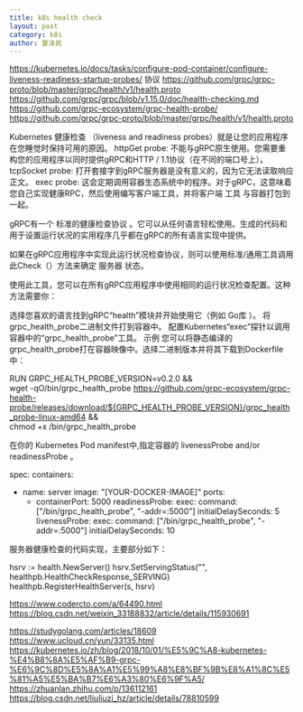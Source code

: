```yaml
---
title: k8s health check
layout: post
category: k8s
author: 夏泽民
---
```

https://kubernetes.io/docs/tasks/configure-pod-container/configure-liveness-readiness-startup-probes/
协议
https://github.com/grpc/grpc-proto/blob/master/grpc/health/v1/health.proto
https://github.com/grpc/grpc/blob/v1.15.0/doc/health-checking.md
https://github.com/grpc-ecosystem/grpc-health-probe/
https://github.com/grpc/grpc-proto/blob/master/grpc/health/v1/health.proto

Kubernetes 健康检查 （liveness and readiness probes）就是让您的应用程序在您睡觉时保持可用的原因。
httpGet probe: 不能与gRPC原生使用。您需要重构您的应用程序以同时提供gRPC和HTTP / 1.1协议（在不同的端口号上）。
tcpSocket probe: 打开套接字到gRPC服务器是没有意义的，因为它无法读取响应正文。
exec probe: 这会定期调用容器生态系统中的程序。对于gRPC，这意味着您自己实现健康RPC，然后使用编写客户端工具，并将客户端 工具 与容器打包到一起。
<!-- more -->
gRPC有一个 标准的健康检查协议 。它可以从任何语言轻松使用。生成的代码和用于设置运行状况的实用程序几乎都在gRPC的所有语言实现中提供。

如果在gRPC应用程序中实现此运行状况检查协议，则可以使用标准/通用工具调用此Check（）方法来确定 服务器 状态。

使用此工具，您可以在所有gRPC应用程序中使用相同的运行状况检查配置。这种方法需要你：

选择您喜欢的语言找到gRPC“health”模块并开始使用它（例如 Go库 ）。
将grpc_health_probe二进制文件打到容器中。
配置Kubernetes“exec”探针以调用容器中的“grpc_health_probe”工具。
示例
您可以将静态编译的grpc_health_probe打在容器映像中。选择二进制版本并将其下载到Dockerfile中：

RUN GRPC_HEALTH_PROBE_VERSION=v0.2.0 && \
    wget -qO/bin/grpc_health_probe https://github.com/grpc-ecosystem/grpc-health-probe/releases/download/${GRPC_HEALTH_PROBE_VERSION}/grpc_health_probe-linux-amd64 && \
    chmod +x /bin/grpc_health_probe

在你的 Kubernetes Pod manifest中,指定容器的 livenessProbe and/or readinessProbe 。

spec:
  containers:
  - name: server
    image: "[YOUR-DOCKER-IMAGE]"
    ports:
    - containerPort: 5000
    readinessProbe:
      exec:
        command: ["/bin/grpc_health_probe", "-addr=:5000"]
      initialDelaySeconds: 5
    livenessProbe:
      exec:
        command: ["/bin/grpc_health_probe", "-addr=:5000"]
      initialDelaySeconds: 10

服务器健康检查的代码实现，主要部分如下：

hsrv := health.NewServer()
    hsrv.SetServingStatus("", healthpb.HealthCheckResponse_SERVING)
    healthpb.RegisterHealthServer(s, hsrv)

https://www.codercto.com/a/64490.html
https://blog.csdn.net/weixin_33188832/article/details/115930691

https://studygolang.com/articles/18609
https://www.ucloud.cn/yun/33135.html
https://kubernetes.io/zh/blog/2018/10/01/%E5%9C%A8-kubernetes-%E4%B8%8A%E5%AF%B9-grpc-%E6%9C%8D%E5%8A%A1%E5%99%A8%E8%BF%9B%E8%A1%8C%E5%81%A5%E5%BA%B7%E6%A3%80%E6%9F%A5/
https://zhuanlan.zhihu.com/p/136112161
https://blog.csdn.net/liuliuzi_hz/article/details/78810599